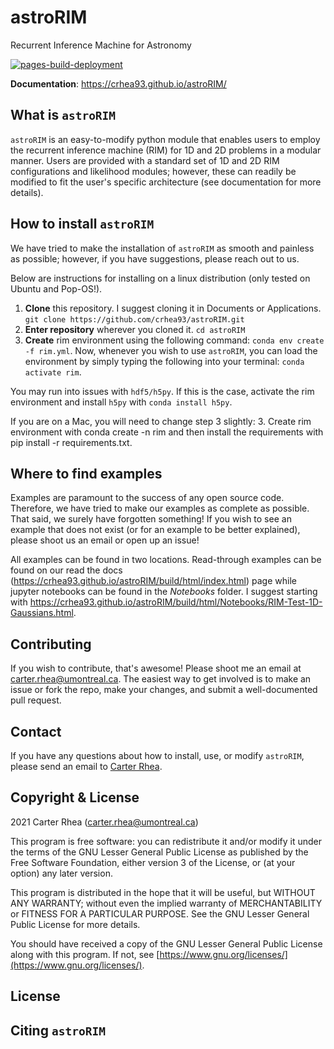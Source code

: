 # astroRIM
Recurrent Inference Machine for Astronomy

[![pages-build-deployment](https://github.com/crhea93/astroRIM/actions/workflows/pages/pages-build-deployment/badge.svg)](https://github.com/crhea93/astroRIM/actions/workflows/pages/pages-build-deployment)

**Documentation**: 
https://crhea93.github.io/astroRIM/

## What is `astroRIM`
`astroRIM` is an easy-to-modify python module that enables users to employ the recurrent inference machine (RIM) for 1D and 2D problems in a modular manner. 
Users are provided with a standard set of 1D and 2D RIM configurations and likelihood modules; however, these can readily be modified to fit the user's specific architecture (see documentation for more details). 

## How to install `astroRIM`
We have tried to make the installation of `astroRIM` as smooth and painless as possible; however, if you have suggestions, please reach out to us.

Below are instructions for installing on a linux distribution (only tested on Ubuntu and Pop-OS!).
1. **Clone** this repository. I suggest cloning it in Documents or Applications.
    ```git clone https://github.com/crhea93/astroRIM.git```
2. **Enter repository** wherever you cloned it.
    ```cd astroRIM```
3. **Create** rim environment using the following command: `conda env create -f rim.yml`. Now, whenever you wish to use `astroRIM`, you can load the environment by simply typing the following into your terminal: `conda activate rim`.  

You may run into issues with `hdf5/h5py`. If this is the case, activate the rim environment and install `h5py` with `conda install h5py`.

If you are on a Mac, you will need to change step 3 slightly: 3. Create rim environment with conda create -n rim and then install the requirements with pip install -r requirements.txt.

## Where to find examples
Examples are paramount to the success of any open source code. Therefore, we have tried to make our examples as complete as possible. That said, we surely have forgotten something! If you wish to see an example that does not exist (or for an example to be better explained), please shoot us an email or open up an issue!

All examples can be found in two locations. Read-through examples can be found on our read the docs (https://crhea93.github.io/astroRIM/build/html/index.html) page while jupyter notebooks can be found in the *Notebooks* folder. I suggest starting with https://crhea93.github.io/astroRIM/build/html/Notebooks/RIM-Test-1D-Gaussians.html.


## Contributing
If you wish to contribute, that's awesome! Please shoot me an email at [carter.rhea@umontreal.ca](mailto:carter.rhea@umontreal.ca).
The easiest way to get involved is to make an issue or fork the repo, make your changes, and submit a well-documented pull request.

## Contact
If you have any questions about how to install, use, or modify `astroRIM`, please send an email to [Carter Rhea](mailto:carter.rhea@umontreal.ca).

## Copyright & License
2021 Carter Rhea ([carter.rhea@umontreal.ca](mailto:carter.rhea@umontreal.ca))

This program is free software: you can redistribute it and/or modify it under the terms of the GNU Lesser General Public License as published by the Free Software Foundation, either version 3 of the License, or (at your option) any later version.

This program is distributed in the hope that it will be useful, but WITHOUT ANY WARRANTY; without even the implied warranty of MERCHANTABILITY or FITNESS FOR A PARTICULAR PURPOSE. See the GNU Lesser General Public License for more details.

You should have received a copy of the GNU Lesser General Public License along with this program. If not, see [https://www.gnu.org/licenses/](https://www.gnu.org/licenses/).


## License

## Citing `astroRIM`
 